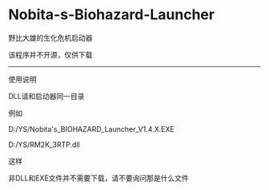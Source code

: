# Nobita-s-Biohazard-Launcher

野比大雄的生化危机启动器

该程序并不开源，仅供下载

-------------

使用说明


DLL请和启动器同一目录

例如

D:/YS/Nobita's_BIOHAZARD_Launcher_V1.4.X.EXE

D:/YS/RM2K_3RTP.dll

这样

非DLL和EXE文件并不需要下载，请不要询问那是什么文件

